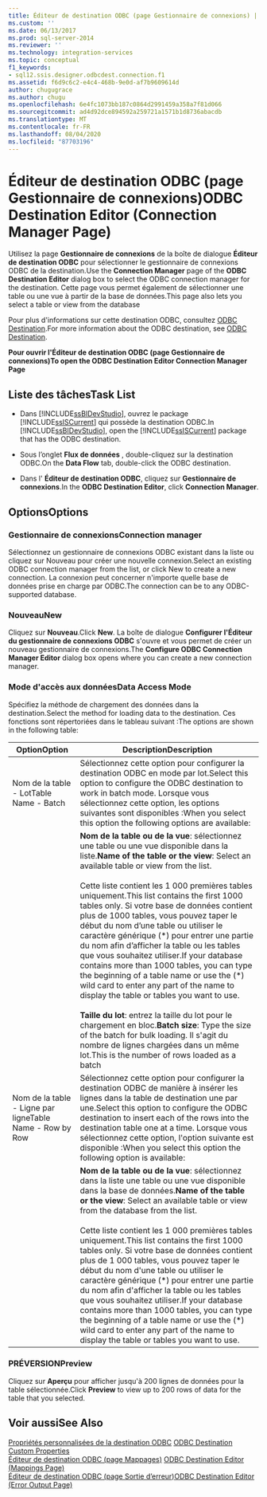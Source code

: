 ```yaml
---
title: Éditeur de destination ODBC (page Gestionnaire de connexions) | Microsoft Docs
ms.custom: ''
ms.date: 06/13/2017
ms.prod: sql-server-2014
ms.reviewer: ''
ms.technology: integration-services
ms.topic: conceptual
f1_keywords:
- sql12.ssis.designer.odbcdest.connection.f1
ms.assetid: f6d9c6c2-e4c4-468b-9e0d-af7b9609614d
author: chugugrace
ms.author: chugu
ms.openlocfilehash: 6e4fc1073bb187c0864d2991459a358a7f81d066
ms.sourcegitcommit: ad4d92dce894592a259721a1571b1d8736abacdb
ms.translationtype: MT
ms.contentlocale: fr-FR
ms.lasthandoff: 08/04/2020
ms.locfileid: "87703196"
---
```

# <a name="odbc-destination-editor-connection-manager-page"></a><span data-ttu-id="61d58-102">Éditeur de destination ODBC (page Gestionnaire de connexions)</span><span class="sxs-lookup"><span data-stu-id="61d58-102">ODBC Destination Editor (Connection Manager Page)</span></span>
  <span data-ttu-id="61d58-103">Utilisez la page **Gestionnaire de connexions** de la boîte de dialogue **Éditeur de destination ODBC** pour sélectionner le gestionnaire de connexions ODBC de la destination.</span><span class="sxs-lookup"><span data-stu-id="61d58-103">Use the **Connection Manager** page of the **ODBC Destination Editor** dialog box to select the ODBC connection manager for the destination.</span></span> <span data-ttu-id="61d58-104">Cette page vous permet également de sélectionner une table ou une vue à partir de la base de données.</span><span class="sxs-lookup"><span data-stu-id="61d58-104">This page also lets you select a table or view from the database</span></span>  
  
 <span data-ttu-id="61d58-105">Pour plus d'informations sur cette destination ODBC, consultez [ODBC Destination](data-flow/odbc-destination.md).</span><span class="sxs-lookup"><span data-stu-id="61d58-105">For more information about the ODBC destination, see [ODBC Destination](data-flow/odbc-destination.md).</span></span>  
  
 <span data-ttu-id="61d58-106">**Pour ouvrir l'Éditeur de destination ODBC (page Gestionnaire de connexions)**</span><span class="sxs-lookup"><span data-stu-id="61d58-106">**To open the ODBC Destination Editor Connection Manager Page**</span></span>  
  
## <a name="task-list"></a><span data-ttu-id="61d58-107">Liste des tâches</span><span class="sxs-lookup"><span data-stu-id="61d58-107">Task List</span></span>  
  
-   <span data-ttu-id="61d58-108">Dans [!INCLUDE[ssBIDevStudio](../includes/ssbidevstudio-md.md)], ouvrez le package [!INCLUDE[ssISCurrent](../includes/ssiscurrent-md.md)] qui possède la destination ODBC.</span><span class="sxs-lookup"><span data-stu-id="61d58-108">In [!INCLUDE[ssBIDevStudio](../includes/ssbidevstudio-md.md)], open the [!INCLUDE[ssISCurrent](../includes/ssiscurrent-md.md)] package that has the ODBC destination.</span></span>  
  
-   <span data-ttu-id="61d58-109">Sous l’onglet **Flux de données** , double-cliquez sur la destination ODBC.</span><span class="sxs-lookup"><span data-stu-id="61d58-109">On the **Data Flow** tab, double-click the ODBC destination.</span></span>  
  
-   <span data-ttu-id="61d58-110">Dans l' **Éditeur de destination ODBC**, cliquez sur **Gestionnaire de connexions**.</span><span class="sxs-lookup"><span data-stu-id="61d58-110">In the **ODBC Destination Editor**, click **Connection Manager**.</span></span>  
  
## <a name="options"></a><span data-ttu-id="61d58-111">Options</span><span class="sxs-lookup"><span data-stu-id="61d58-111">Options</span></span>  
  
### <a name="connection-manager"></a><span data-ttu-id="61d58-112">Gestionnaire de connexions</span><span class="sxs-lookup"><span data-stu-id="61d58-112">Connection manager</span></span>  
 <span data-ttu-id="61d58-113">Sélectionnez un gestionnaire de connexions ODBC existant dans la liste ou cliquez sur Nouveau pour créer une nouvelle connexion.</span><span class="sxs-lookup"><span data-stu-id="61d58-113">Select an existing ODBC connection manager from the list, or click New to create a new connection.</span></span> <span data-ttu-id="61d58-114">La connexion peut concerner n'importe quelle base de données prise en charge par ODBC.</span><span class="sxs-lookup"><span data-stu-id="61d58-114">The connection can be to any ODBC-supported database.</span></span>  
  
### <a name="new"></a><span data-ttu-id="61d58-115">Nouveau</span><span class="sxs-lookup"><span data-stu-id="61d58-115">New</span></span>  
 <span data-ttu-id="61d58-116">Cliquez sur **Nouveau**.</span><span class="sxs-lookup"><span data-stu-id="61d58-116">Click **New**.</span></span> <span data-ttu-id="61d58-117">La boîte de dialogue **Configurer l'Éditeur du gestionnaire de connexions ODBC** s'ouvre et vous permet de créer un nouveau gestionnaire de connexions.</span><span class="sxs-lookup"><span data-stu-id="61d58-117">The **Configure ODBC Connection Manager Editor** dialog box opens where you can create a new connection manager.</span></span>  
  
### <a name="data-access-mode"></a><span data-ttu-id="61d58-118">Mode d'accès aux données</span><span class="sxs-lookup"><span data-stu-id="61d58-118">Data Access Mode</span></span>  
 <span data-ttu-id="61d58-119">Spécifiez la méthode de chargement des données dans la destination.</span><span class="sxs-lookup"><span data-stu-id="61d58-119">Select the method for loading data to the destination.</span></span> <span data-ttu-id="61d58-120">Ces fonctions sont répertoriées dans le tableau suivant :</span><span class="sxs-lookup"><span data-stu-id="61d58-120">The options are shown in the following table:</span></span>  
  
|<span data-ttu-id="61d58-121">Option</span><span class="sxs-lookup"><span data-stu-id="61d58-121">Option</span></span>|<span data-ttu-id="61d58-122">Description</span><span class="sxs-lookup"><span data-stu-id="61d58-122">Description</span></span>|  
|------------|-----------------|  
|<span data-ttu-id="61d58-123">Nom de la table - Lot</span><span class="sxs-lookup"><span data-stu-id="61d58-123">Table Name - Batch</span></span>|<span data-ttu-id="61d58-124">Sélectionnez cette option pour configurer la destination ODBC en mode par lot.</span><span class="sxs-lookup"><span data-stu-id="61d58-124">Select this option to configure the ODBC destination to work in batch mode.</span></span> <span data-ttu-id="61d58-125">Lorsque vous sélectionnez cette option, les options suivantes sont disponibles :</span><span class="sxs-lookup"><span data-stu-id="61d58-125">When you select this option the following options are available:</span></span>|  
||<span data-ttu-id="61d58-126">**Nom de la table ou de la vue**: sélectionnez une table ou une vue disponible dans la liste.</span><span class="sxs-lookup"><span data-stu-id="61d58-126">**Name of the table or the view**: Select an available table or view from the list.</span></span><br /><br /> <span data-ttu-id="61d58-127">Cette liste contient les 1 000 premières tables uniquement.</span><span class="sxs-lookup"><span data-stu-id="61d58-127">This list contains the first 1000 tables only.</span></span> <span data-ttu-id="61d58-128">Si votre base de données contient plus de 1000 tables, vous pouvez taper le début du nom d’une table ou utiliser le caractère générique (\*) pour entrer une partie du nom afin d’afficher la table ou les tables que vous souhaitez utiliser.</span><span class="sxs-lookup"><span data-stu-id="61d58-128">If your database contains more than 1000 tables, you can type the beginning of a table name or use the (\*) wild card to enter any part of the name to display the table or tables you want to use.</span></span><br /><br /> <span data-ttu-id="61d58-129">**Taille du lot**: entrez la taille du lot pour le chargement en bloc.</span><span class="sxs-lookup"><span data-stu-id="61d58-129">**Batch size**: Type the size of the batch for bulk loading.</span></span> <span data-ttu-id="61d58-130">Il s'agit du nombre de lignes chargées dans un même lot.</span><span class="sxs-lookup"><span data-stu-id="61d58-130">This is the number of rows loaded as a batch</span></span>|  
|<span data-ttu-id="61d58-131">Nom de la table - Ligne par ligne</span><span class="sxs-lookup"><span data-stu-id="61d58-131">Table Name - Row by Row</span></span>|<span data-ttu-id="61d58-132">Sélectionnez cette option pour configurer la destination ODBC de manière à insérer les lignes dans la table de destination une par une.</span><span class="sxs-lookup"><span data-stu-id="61d58-132">Select this option to configure the ODBC destination to insert each of the rows into the destination table one at a time.</span></span> <span data-ttu-id="61d58-133">Lorsque vous sélectionnez cette option, l'option suivante est disponible :</span><span class="sxs-lookup"><span data-stu-id="61d58-133">When you select this option the following option is available:</span></span>|  
||<span data-ttu-id="61d58-134">**Nom de la table ou de la vue**: sélectionnez dans la liste une table ou une vue disponible dans la base de données.</span><span class="sxs-lookup"><span data-stu-id="61d58-134">**Name of the table or the view**: Select an available table or view from the database from the list.</span></span><br /><br /> <span data-ttu-id="61d58-135">Cette liste contient les 1 000 premières tables uniquement.</span><span class="sxs-lookup"><span data-stu-id="61d58-135">This list contains the first 1000 tables only.</span></span> <span data-ttu-id="61d58-136">Si votre base de données contient plus de 1 000 tables, vous pouvez taper le début du nom d'une table ou utiliser le caractère générique (\*) pour entrer une partie du nom afin d'afficher la table ou les tables que vous souhaitez utiliser.</span><span class="sxs-lookup"><span data-stu-id="61d58-136">If your database contains more than 1000 tables, you can type the beginning of a table name or use the (\*) wild card to enter any part of the name to display the table or tables you want to use.</span></span>|  
  
### <a name="preview"></a><span data-ttu-id="61d58-137">PRÉVERSION</span><span class="sxs-lookup"><span data-stu-id="61d58-137">Preview</span></span>  
 <span data-ttu-id="61d58-138">Cliquez sur **Aperçu** pour afficher jusqu'à 200 lignes de données pour la table sélectionnée.</span><span class="sxs-lookup"><span data-stu-id="61d58-138">Click **Preview** to view up to 200 rows of data for the table that you selected.</span></span>  
  
## <a name="see-also"></a><span data-ttu-id="61d58-139">Voir aussi</span><span class="sxs-lookup"><span data-stu-id="61d58-139">See Also</span></span>  
 <span data-ttu-id="61d58-140">[Propriétés personnalisées de la destination ODBC](data-flow/odbc-destination-custom-properties.md) </span><span class="sxs-lookup"><span data-stu-id="61d58-140">[ODBC Destination Custom Properties](data-flow/odbc-destination-custom-properties.md) </span></span>  
 <span data-ttu-id="61d58-141">[Éditeur de destination ODBC &#40;page Mappages&#41;](../../2014/integration-services/odbc-destination-editor-mappings-page.md) </span><span class="sxs-lookup"><span data-stu-id="61d58-141">[ODBC Destination Editor &#40;Mappings Page&#41;](../../2014/integration-services/odbc-destination-editor-mappings-page.md) </span></span>  
 [<span data-ttu-id="61d58-142">Éditeur de destination ODBC &#40;page Sortie d’erreur&#41;</span><span class="sxs-lookup"><span data-stu-id="61d58-142">ODBC Destination Editor &#40;Error Output Page&#41;</span></span>](../../2014/integration-services/odbc-destination-editor-error-output-page.md)  
  
  
